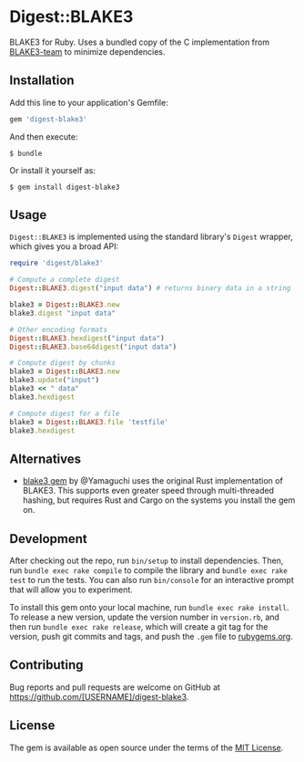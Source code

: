 # Digest::BLAKE3

BLAKE3 for Ruby.  Uses a bundled copy of the C implementation from [BLAKE3-team](https://github.com/BLAKE3-team/BLAKE3/tree/master/c) to minimize dependencies.

## Installation

Add this line to your application's Gemfile:

```ruby
gem 'digest-blake3'
```

And then execute:

    $ bundle

Or install it yourself as:

    $ gem install digest-blake3

## Usage

`Digest::BLAKE3` is implemented using the standard library's `Digest` wrapper, which gives you a broad API:

```ruby
require 'digest/blake3'

# Compute a complete digest
Digest::BLAKE3.digest("input data") # returns binary data in a string

blake3 = Digest::BLAKE3.new
blake3.digest "input data"

# Other encoding formats
Digest::BLAKE3.hexdigest("input data")
Digest::BLAKE3.base64digest("input data")

# Compute digest by chunks
blake3 = Digest::BLAKE3.new
blake3.update("input")
blake3 << " data"
blake3.hexdigest

# Compute digest for a file
blake3 = Digest::BLAKE3.file 'testfile'
blake3.hexdigest
```

## Alternatives

* [blake3 gem](https://github.com/Yamaguchi/blake3rb) by @Yamaguchi uses the original Rust implementation of BLAKE3. This supports even greater speed through multi-threaded hashing, but requires Rust and Cargo on the systems you install the gem on.

## Development

After checking out the repo, run `bin/setup` to install dependencies. Then, run `bundle exec rake compile` to compile the library and `bundle exec rake test` to run the tests. You can also run `bin/console` for an interactive prompt that will allow you to experiment.

To install this gem onto your local machine, run `bundle exec rake install`. To release a new version, update the version number in `version.rb`, and then run `bundle exec rake release`, which will create a git tag for the version, push git commits and tags, and push the `.gem` file to [rubygems.org](https://rubygems.org).

## Contributing

Bug reports and pull requests are welcome on GitHub at https://github.com/[USERNAME]/digest-blake3.

## License

The gem is available as open source under the terms of the [MIT License](https://opensource.org/licenses/MIT).
